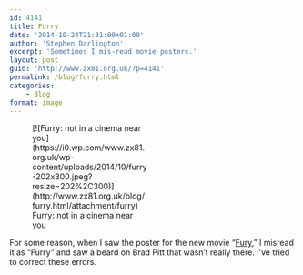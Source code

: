 ```yaml
---
id: 4141
title: Furry
date: '2014-10-24T21:31:00+01:00'
author: 'Stephen Darlington'
excerpt: 'Sometimes I mis-read movie posters.'
layout: post
guid: 'http://www.zx81.org.uk/?p=4141'
permalink: /blog/furry.html
categories:
    - Blog
format: image
---
```


<figure aria-describedby="caption-attachment-4142" class="wp-caption aligncenter" id="attachment_4142" style="width: 202px">[![Furry: not in a cinema near you](https://i0.wp.com/www.zx81.org.uk/wp-content/uploads/2014/10/furry-202x300.jpeg?resize=202%2C300)](http://www.zx81.org.uk/blog/furry.html/attachment/furry)<figcaption class="wp-caption-text" id="caption-attachment-4142">Furry: not in a cinema near you</figcaption></figure>

For some reason, when I saw the poster for the new movie “[Fury](http://www.imdb.com/title/tt2713180/),” I misread it as “Furry” and saw a beard on Brad Pitt that wasn’t really there. I’ve tried to correct these errors.